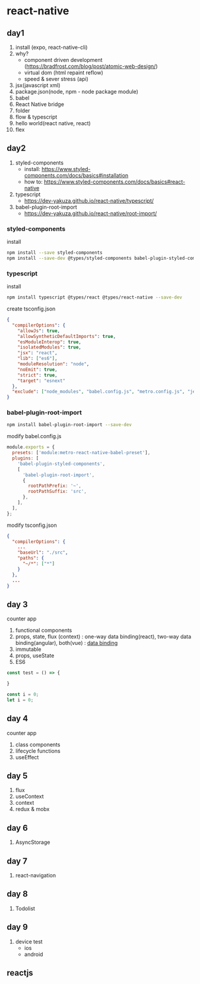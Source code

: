 # react-native

## day1

1. install (expo, react-native-cli)
1. why?
    - component driven development (https://bradfrost.com/blog/post/atomic-web-design/)
    - virtual dom (html repaint reflow)
    - speed & sever stress (api)
1. jsx(javascript xml)
1. package.json(node, npm - node package module)
1. babel
1. React Native bridge
1. folder
1. flow & typescript
1. hello world(react native, react)
1. flex

## day2

1. styled-components
    - install: https://www.styled-components.com/docs/basics#installation
    - how to: https://www.styled-components.com/docs/basics#react-native
1. typescript
    - https://dev-yakuza.github.io/react-native/typescript/
1. babel-plugin-root-import
    - https://dev-yakuza.github.io/react-native/root-import/

### styled-components

install

```bash
npm install --save styled-components
npm install --save-dev @types/styled-components babel-plugin-styled-components
```

### typescript

install

```bash
npm install typescript @types/react @types/react-native --save-dev
```

create tsconfig.json

```json
{
  "compilerOptions": {
    "allowJs": true,
    "allowSyntheticDefaultImports": true,
    "esModuleInterop": true,
    "isolatedModules": true,
    "jsx": "react",
    "lib": ["es6"],
    "moduleResolution": "node",
    "noEmit": true,
    "strict": true,
    "target": "esnext"
  },
  "exclude": ["node_modules", "babel.config.js", "metro.config.js", "jest.config.js"]
}
```

### babel-plugin-root-import

```bash
npm install babel-plugin-root-import --save-dev
```

modify babel.config.js

```js
module.exports = {
  presets: ['module:metro-react-native-babel-preset'],
  plugins: [
    'babel-plugin-styled-components',
    [
      'babel-plugin-root-import',
      {
        rootPathPrefix: '~',
        rootPathSuffix: 'src',
      },
    ],
  ],
};
```

modify tsconfig.json

```json
{
  "compilerOptions": {
    ...
    "baseUrl": "./src",
    "paths": {
      "~/*": ["*"]
    }
  },
  ...
}
```

## day 3

counter app

1. functional components
1. props, state, flux (context)
  : one-way data binding(react), two-way data binding(angular), both(vue)
  : [data binding](https://stackoverflow.com/questions/34519889/can-anyone-explain-the-difference-between-reacts-one-way-data-binding-and-angula)
1. immutable
1. props, useState
1. ES6

```js
const test = () => {

}

const i = 0;
let i = 0;
```

## day 4

counter app

1. class components
1. lifecycle functions
1. useEffect

## day 5

1. flux
1. useContext
1. context
1. redux & mobx

## day 6

1. AsyncStorage

## day 7

1. react-navigation

## day 8

1. Todolist

## day 9

1. device test
    - ios
    - android

## reactjs
